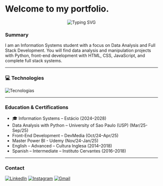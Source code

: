 # Welcome to my portfolio. 

<p align="center">
  <img src="https://readme-typing-svg.herokuapp.com?font=Fira+Code&size=24&duration=3000&pause=1000&color=38BDF8&center=true&vCenter=true&width=600&lines=My+name+is+Rodrigo+Dantas;Data+Analysis+%7C+Fullstack+Development;Turning+data+into+insights;Building+clean+and+useful+solutions" alt="Typing SVG" />
</p>

### Summary

I am an Information Systems student with a focus on Data Analysis and Full Stack Development. You will find data analysis and manipulation projects with Python, front-end development with HTML, CSS, JavaScript, and complete full stack systems.

---

### 💻 **Technologies**

![Tecnologias](https://skillicons.dev/icons?i=js,html,css,python,c,cpp,nodejs,mysql,git,vscode)

---

### **Education & Certifications**

- 🎓 Information Systems – Estácio (2024–2028)  
- Data Analysis with Python – University of Sao Paulo (USP) (Mar/25-Sep/25)  
- Front-End Development – DevMedia (Oct/24–Apr/25)
- Master Power BI - Udemy (Nov/24-Jan/25)   
- English – Advanced – Cultura Inglesa (2014–2018)  
- Spanish – Intermediate – Instituto Cervantes (2016–2018)

---

### **Contact**

[![LinkedIn](https://img.shields.io/badge/-LinkedIn-%230077B5?style=for-the-badge&logo=linkedin&logoColor=white)](https://www.linkedin.com/in/rodrigodantas1/)
[![Instagram](https://img.shields.io/badge/-Instagram-%23E4405F?style=for-the-badge&logo=instagram&logoColor=white)](https://www.instagram.com/oirod)
[![Gmail](https://img.shields.io/badge/-Gmail-%23333?style=for-the-badge&logo=gmail&logoColor=white)](mailto:rodrigocontatodantas@gmail.com)

